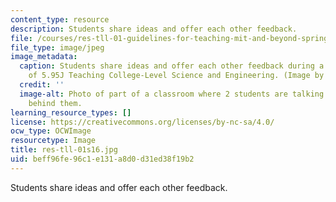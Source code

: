 ```yaml
---
content_type: resource
description: Students share ideas and offer each other feedback.
file: /courses/res-tll-01-guidelines-for-teaching-mit-and-beyond-spring-2016/beff96fe96c1e131a8d0d31ed38f19b2_res-tll-01s16.jpg
file_type: image/jpeg
image_metadata:
  caption: Students share ideas and offer each other feedback during a class session
    of 5.95J Teaching College-Level Science and Engineering. (Image by MIT OpenCourseWare.)
  credit: ''
  image-alt: Photo of part of a classroom where 2 students are talking and more students
    behind them.
learning_resource_types: []
license: https://creativecommons.org/licenses/by-nc-sa/4.0/
ocw_type: OCWImage
resourcetype: Image
title: res-tll-01s16.jpg
uid: beff96fe-96c1-e131-a8d0-d31ed38f19b2
---
```

Students share ideas and offer each other feedback.